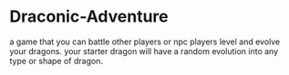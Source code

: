 # Draconic-Adventure
a game that you can battle other players or npc players level and evolve your dragons. your starter dragon will have a random evolution into any type or shape of dragon.
